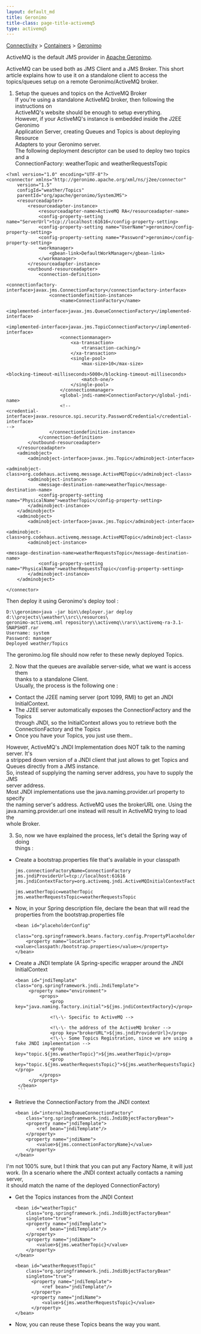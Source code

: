 ```yaml
---
layout: default_md
title: Geronimo 
title-class: page-title-activemq5
type: activemq5
---
```


[Connectivity](connectivity) > [Containers](containers) > [Geronimo](geronimo)


ActiveMQ is the default JMS provider in [Apache Geronimo](http://geronimo.apache.org).

ActiveMQ can be used both as JMS Client and a JMS Broker. This short  
article explains how to use it on a standalone client to access the  
topics/queues setup on a remote Geronimo/ActiveMQ broker.

1) Setup the queues and topics on the ActiveMQ Broker  
If you're using a standalone ActiveMQ broker, then following the instructions on  
ActiveMQ's website should be enough to setup everything.  
However, if your ActiveMQ's instance is embedded inside the J2EE Geronimo  
Application Server, creating Queues and Topics is about deploying Resource  
Adapters to your Geronimo server.  
The following deployment descriptor can be used to deploy two topics and a  
ConnectionFactory: weatherTopic and weatherRequestsTopic

```
<?xml version="1.0" encoding="UTF-8"?>
<connector xmlns="http://geronimo.apache.org/xml/ns/j2ee/connector"
    version="1.5"
    configId="weather/Topics"
    parentId="org/apache/geronimo/SystemJMS">
    <resourceadapter>
        <resourceadapter-instance>
            <resourceadapter-name>ActiveMQ RA</resourceadapter-name>
            <config-property-setting name="ServerUrl">tcp://localhost:61616</config-property-setting>
            <config-property-setting name="UserName">geronimo</config-property-setting>
            <config-property-setting name="Password">geronimo</config-property-setting>
            <workmanager>
                <gbean-link>DefaultWorkManager</gbean-link>
            </workmanager>
        </resourceadapter-instance>
        <outbound-resourceadapter>
            <connection-definition>

<connectionfactory-interface>javax.jms.ConnectionFactory</connectionfactory-interface>
                <connectiondefinition-instance>
                    <name>ConnectionFactory</name>

<implemented-interface>javax.jms.QueueConnectionFactory</implemented-interface>

<implemented-interface>javax.jms.TopicConnectionFactory</implemented-interface>
                    <connectionmanager>
                        <xa-transaction>
                            <transaction-caching/>
                        </xa-transaction>
                        <single-pool>
                            <max-size>10</max-size>

<blocking-timeout-milliseconds>5000</blocking-timeout-milliseconds>
                            <match-one/>
                        </single-pool>
                    </connectionmanager>
                    <global-jndi-name>ConnectionFactory</global-jndi-name>
                    <!--
<credential-interface>javax.resource.spi.security.PasswordCredential</credential-interface>
-->
                </connectiondefinition-instance>
            </connection-definition>
        </outbound-resourceadapter>
    </resourceadapter>
    <adminobject>
        <adminobject-interface>javax.jms.Topic</adminobject-interface>

<adminobject-class>org.codehaus.activemq.message.ActiveMQTopic</adminobject-class>
        <adminobject-instance>
            <message-destination-name>weatherTopic</message-destination-name>
            <config-property-setting
name="PhysicalName">weatherTopic</config-property-setting>
        </adminobject-instance>
    </adminobject>
    <adminobject>
        <adminobject-interface>javax.jms.Topic</adminobject-interface>

<adminobject-class>org.codehaus.activemq.message.ActiveMQTopic</adminobject-class>
        <adminobject-instance>

<message-destination-name>weatherRequestsTopic</message-destination-name>
            <config-property-setting
name="PhysicalName">weatherRequestsTopic</config-property-setting>
        </adminobject-instance>
    </adminobject>

</connector>
```

Then deploy it using Geronimo's deploy tool :

```
D:\\geronimo>java -jar bin\\deployer.jar deploy d:\\projects\\weather\\src\\resources\
geronimo-activemq.xml repository\\activemq\\rars\\activemq-ra-3.1-SNAPSHOT.rar
Username: system
Password: manager
Deployed weather/Topics
```

The geronimo.log file should now refer to these newly deployed Topics.

2) Now that the queues are available server-side, what we want is access them  
thanks to a standalone Client.  
Usually, the process is the following one :

*   Contact the J2EE naming server (port 1099, RMI) to get an JNDI InitialContext.
*   The J2EE server automatically exposes the ConnectionFactory and the Topics  
    through JNDI, so the InitialContext allows you to retrieve both the  
    ConnectionFactory and the Topics
*   Once you have your Topics, you just use them..

However, ActiveMQ's JNDI Implementation does NOT talk to the naming server. It's  
a stripped down version of a JNDI client that just allows to get Topics and  
Queues directly from a JMS instance.  
So, instead of supplying the naming server address, you have to supply the JMS  
server address.  
Most JNDI implementations use the java.naming.provider.url property to specify  
the naming server's address. ActiveMQ uses the brokerURL one. Using the  
java.naming.provider.url one instead will result in ActiveMQ trying to load the  
whole Broker.

3) So, now we have explained the process, let's detail the Spring way of doing  
things :

*   Create a bootstrap.properties file that's available in your classpath  
    ```
    jms.connectionFactoryName=ConnectionFactory  
    jms.jndiProviderUrl=tcp://localhost:61616  
    jms.jndiContextFactory=org.activemq.jndi.ActiveMQInitialContextFactory
    
    jms.weatherTopic=weatherTopic  
    jms.weatherRequestsTopic=weatherRequestsTopic
    ```
*   Now, in your Spring description file, declare the bean that will read the properties from the bootstrap.properties file
    
        <bean id="placeholderConfig" 
              class="org.springframework.beans.factory.config.PropertyPlaceholderConfigurer">
            <property name="location"><value>classpath:/bootstrap.properties</value></property>
        </bean>
    

*   Create a JNDI template (A Spring-specific wrapper around the JNDI InitialContext
       ```
       <bean id="jndiTemplate" class="org.springframework.jndi.JndiTemplate">
            <property name="environment">
                <props>
                    <prop key="java.naming.factory.initial">${jms.jndiContextFactory}</prop>
    
    				<!\-\- Specific to ActiveMQ -->
    
    				<!\-\- the address of the ActiveMQ broker -->
                    <prop key="brokerURL">${jms.jndiProviderUrl}</prop>
    				<!\-\- Some Topics Registration, since we are using a fake JNDI implementation -->
                    <prop key="topic.${jms.weatherTopic}">${jms.weatherTopic}</prop>
                    <prop key="topic.${jms.weatherRequestsTopic}">${jms.weatherRequestsTopic}</prop>
    			</props>
            </property>
        </bean>
        ```

*   Retrieve the ConnectionFactory from the JNDI context

    ```
    <bean id="internalJmsQueueConnectionFactory"
        class="org.springframework.jndi.JndiObjectFactoryBean">
        <property name="jndiTemplate">
            <ref bean="jndiTemplate"/>
        </property>
        <property name="jndiName">
            <value>${jms.connectionFactoryName}</value>
        </property>
    </bean>
    ```
I'm not 100% sure, but I think that you can put any Factory Name, it will just  
work. (In a scenario where the JNDI context actually contacts a naming server,  
it should match the name of the deployed ConnectionFactory)

*   Get the Topics instances from the JNDI Context
    ```
    <bean id="weatherTopic"
		class="org.springframework.jndi.JndiObjectFactoryBean"
		singleton="true">
        <property name="jndiTemplate">
            <ref bean="jndiTemplate"/>
        </property>
        <property name="jndiName">
            <value>${jms.weatherTopic}</value>
        </property>
  	</bean>
  	
    <bean id="weatherRequestTopic"
  		class="org.springframework.jndi.JndiObjectFactoryBean"
  		singleton="true">
          <property name="jndiTemplate">
              <ref bean="jndiTemplate"/>
          </property>
          <property name="jndiName">
              <value>${jms.weatherRequestsTopic}</value>
          </property>
  	</bean>
    ```
*   Now, you can reuse these Topics beans the way you want.

